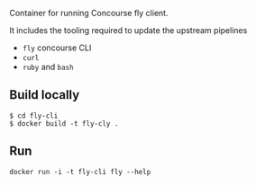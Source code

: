 Container for running Concourse fly client.

It includes the tooling required to update the upstream pipelines

* `fly` concourse CLI
* `curl`
* `ruby` and `bash`

## Build locally

```
$ cd fly-cli
$ docker build -t fly-cly .
```

## Run

```
docker run -i -t fly-cli fly --help
```
